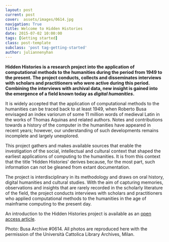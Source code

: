 ```yaml
---
layout: post
current: post
cover:  assets/images/0614.jpg
navigation: True
title: Welcome to Hidden Histories
date: 2015-07-02 10:00:00
tags: [Getting started]
class: post-template
subclass: 'post tag-getting-started'
author: juliannenyhan
---
```


**Hidden Histories is a research project into the application of computational methods to the humanities during the period from 1949 to the present. The project conducts, collects and disseminates interviews with scholars and practitioners who were active during this period. Combining the interviews with archival data, new insight is gained into the emergence of a field known today as *digital humanities*.**

It is widely accepted that the application of computational methods to the humanities can be traced back to at least 1949, when Roberto Busa envisaged an index variorum of some 11 million words of medieval Latin in the works of Thomas Aquinas and related authors. Notes and contributions towards a history of the computer in the humanities have appeared in recent years; however, our understanding of such developments remains incomplete and largely unexplored.

This project gathers and makes available sources that enable the investigation of the social, intellectual and cultural context that shaped the earliest applications of computing to the humanities. It is from this context that the title 'Hidden Histories' derives because, for the most part, such information can not be gleaned from extant documentation.

The project is interdisciplinary in its methodology and draws on oral history, digital humanities and cultural studies. With the aim of capturing memories, observations and insights that are rarely recorded in the scholarly literature of the field, the project conducts interviews with scholars and practitioners who applied computational methods to the humanities in the age of mainframe computing to the present day.

An introduction to the Hidden Histories project is available as an [open access article](http://dx.doi.org/10.1093/llc/fqt044).

Photo: Busa Archive #0614. All photos are reproduced here with the permission of the Università Cattolica Library Archives, Milan. 
